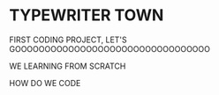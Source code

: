 
# TYPEWRITER TOWN

FIRST CODING PROJECT, LET'S GOOOOOOOOOOOOOOOOOOOOOOOOOOOOOOOOO

WE LEARNING FROM SCRATCH

HOW DO WE CODE